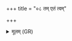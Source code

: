 +++
title = "०८ तम् एतं त्वम्"

+++
<details><summary>मूलम् (GR)</summary>

तम् एतं त्वं युवते कुमारं  
त्वेषी बिभर्षि महिषी जजान ।  
उर्वीर् हि गर्भः शरदो ववर्ध-  
-अपश्यं जातं यम् असूत माता ॥
</details>